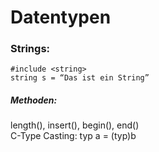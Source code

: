 # Datentypen

### Strings:
```
#include <string>
string s = “Das ist ein String”
```
##### Methoden:
length(), insert(), begin(), end()    
C-Type Casting: typ a = (typ)b
